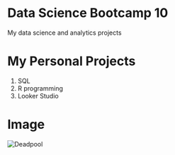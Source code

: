 # Data Science Bootcamp 10
My data science and analytics projects

# My Personal Projects
1. SQL
2. R programming
3. Looker Studio

# Image
![Deadpool](https://encrypted-tbn0.gstatic.com/images?q=tbn:ANd9GcTPP-lUTjZQwVwhD5iGa9yI0XMSznWygbhyvLN4DDrX_W-9W-l5AIaCSEUm9cS0qqDK6jY&usqp=CAU)
